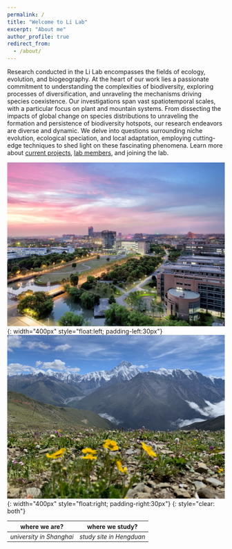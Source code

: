 ```yaml
---
permalink: /
title: "Welcome to Li Lab"
excerpt: "About me"
author_profile: true
redirect_from:
  - /about/
---
```


Research conducted in the Li Lab encompasses the fields of ecology, evolution, and biogeography. At the heart of our work lies a passionate commitment to understanding the complexities of biodiversity, exploring processes of diversification, and unraveling the mechanisms driving species coexistence. Our investigations span vast spatiotemporal scales, with a particular focus on plant and mountain systems. From dissecting the impacts of global change on species distributions to unraveling the formation and persistence of biodiversity hotspots, our research endeavors are diverse and dynamic. We delve into questions surrounding niche evolution, ecological speciation, and local adaptation, employing cutting-edge techniques to shed light on these fascinating phenomena. Learn more about [current projects](https://qli.github.io/research/), [lab members](https://qli.github.io/team/), and joining the lab.

<!--
![study site](/images/photos/ECNU.jpeg "where we are?"){: width="400px" style="float:right; padding-left:30px"}
![university location](/images/photos/HD/HD_1.jpg "where we study?"){: width="400px" style="float:left; padding-right:30px"}
{: style="clear: both"}

| ![study site](/images/photos/ECNU.jpeg) | ![university location](/images/photos/HD/HD_1.jpg) |
--> 

![university location](/images/ECNU.jpg "where we are?"){: width="400px" style="float:left; padding-left:30px"}
![study site](/images/photos/HD/HD_1.jpg "where we study?"){: width="400px" style="float:right; padding-right:30px"}
{: style="clear: both"}

| where we are? | where we study? |
|:--:|:--:|
| *university in Shanghai* | *study site in Hengduan* |


<!--
I am an associate professor (tenure-track) at the School of Ecological and Environmental Sciences at East China Normal University (Shanghai, China) since the fall of 2022. My research interests lie in the fields of ecology, evolution, and biogeography. My past and present work have focused on understanding of biodiversity, processes of diversification, and mechanisms of species co-existence, across spatiotemporal scales, particularly about (but not limited to) plant and mountain systems.
-->

<!--
 My past and present work have focused on understanding patterns of biodiversity in nature and processes of diversification in a changing environment, with a combination of techniques: theory, comparative methods, modeling, and field studies. My past and present work are particularly about (but not limited to) plant and mountain systems. 
-->

<!--
Before this, I was a postdoctoral researcher working with [Richard Ree](https://sites.google.com/fieldmuseum.org/reelab/) at the Field Museum of Natural History in Chicago. I worked on floristic structure and environmental correlates at the Hengduan Mountains of southwestern China, community assembly, niche evolution and diversification in the plant genus *Rhododendron*.

I received a PhD from University of British Columbia in Canada under the supervision of [Amy Angert](https://angert.github.io), focusing on ecological niche dynamics in western North American monkeyflowers (*Mimulus* sensu lato). Before this, I received a MS in Ecology (wildlife conservation and monitoring via camera traps) and a BS in Biology from Beijing Normal University in China.

In my free time, I enjoy reading, hiking, climbing, and wandering in nature.
-->